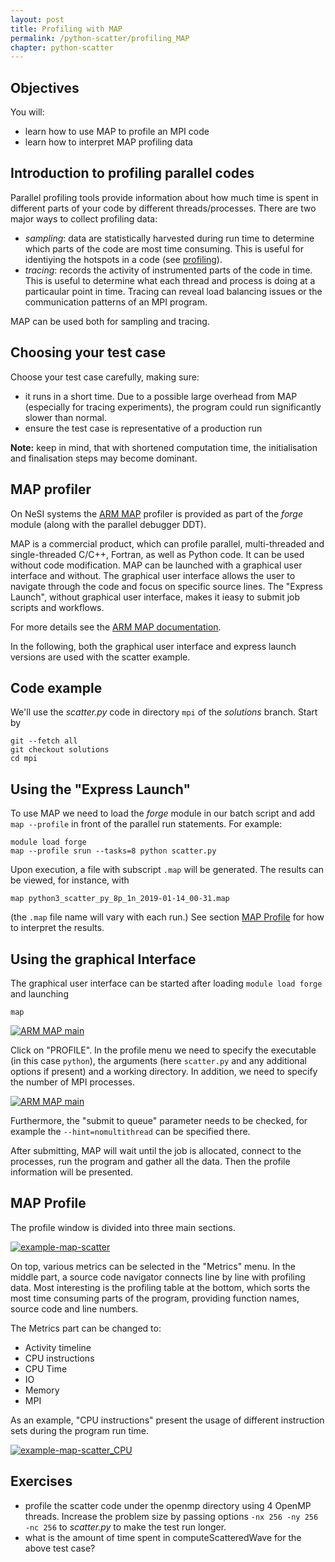 ```yaml
---
layout: post
title: Profiling with MAP
permalink: /python-scatter/profiling_MAP
chapter: python-scatter
---
```


## Objectives

You will:

* learn how to use MAP to profile an MPI code
* learn how to interpret MAP profiling data

## Introduction to profiling parallel codes

Parallel profiling tools provide information about how much time is spent in different parts of your code by different threads/processes.
There are two major ways to collect profiling data: 
 * *sampling*: data are statistically harvested during run time to determine which parts of the code are most time consuming. This is useful for identiying the hotspots in a code (see [profiling](https://nesi.github.io/perf-training/python-scatter/profiling)).
 * *tracing*: records the activity of instrumented parts of the code in time. This is useful to determine what each thread and process is doing at a particaular point in time. Tracing can reveal load balancing issues or the communication patterns of an MPI program. 

MAP can be used both for sampling and tracing.

## Choosing your test case

Choose your test case carefully, making sure:
* it runs in a short time. Due to a possible large overhead from MAP (especially for tracing experiments), the program could run significantly slower than normal.
* ensure the test case is representative of a production run

**Note:** keep in mind, that with shortened computation time, the initialisation and finalisation steps may become dominant.


## MAP profiler

On NeSI systems the [ARM MAP](https://www.arm.com/products/development-tools/server-and-hpc/forge/map) profiler is provided as part of the *forge* module (along with the parallel debugger DDT).

MAP is a commercial product, which can profile parallel, multi-threaded and single-threaded C/C++, Fortran, as well as Python code. It can be used without code modification.
MAP can be launched with a graphical user interface and without. The graphical user interface allows the user to navigate through the code and focus on specific source lines. The "Express Launch", without graphical user interface, makes it ieasy to submit job scripts and workflows.

For more details see the [ARM MAP documentation](https://developer.arm.com/docs/101136/latest/map).

In the following, both the graphical user interface and express launch versions are used with the scatter example.

## Code example

We'll use the *scatter.py* code in directory `mpi` of the *solutions* branch. Start by

```
git --fetch all
git checkout solutions
cd mpi
```

## Using the "Express Launch"

To use MAP we need to load the *forge* module in our batch script and add `map --profile` in front of the parallel run statements. For example:
```
module load forge
map --profile srun --tasks=8 python scatter.py
```
Upon execution, a file with subscript `.map` will be generated. The results can be viewed, for instance, with
```
map python3_scatter_py_8p_1n_2019-01-14_00-31.map
```
(the `.map` file name will vary with each run.) See section [MAP Profile](#map-profile) for how to interpret the results.

## Using the graphical Interface

The graphical user interface can be started after loading `module load forge` and launching
```
map
```

[![ARM MAP main](images/ARM_MAP_main.png)](images/ARM_MAP_main.png)

Click on "PROFILE". In the profile menu we need to specify the executable (in this case `python`), the arguments (here `scatter.py` and any additional options if present) and a working directory. In addition, we need to specify the number of MPI processes.

[![ARM MAP main](images/ARM_MAP_run.png)](images/ARM_MAP_run.png)

Furthermore, the "submit to queue" parameter needs to be checked, for example the `--hint=nomultithread` can be specified there.

After submitting, MAP will wait until the job is allocated, connect to the processes, run the program and gather all the data. Then the profile information will be presented.

## MAP Profile

The profile window is divided into three main sections.

[![example-map-scatter](images/ARM_MAP_scatter_mpi.png)](images/ARM_MAP_scatter_mpi.png)

On top, various metrics can be selected in the "Metrics" menu.
In the middle part, a source code navigator connects line by line with profiling data.
Most interesting is the profiling table at the bottom, which sorts the most time consuming parts of the program, providing
function names, source code and line numbers.

The Metrics part can be changed to:
* Activity timeline
* CPU instructions
* CPU Time
* IO
* Memory
* MPI

As an example, "CPU instructions" present the usage of different instruction sets during the program run time.

[![example-map-scatter_CPU](images/ARM_MAP_scatter_mpi_CPU.png)](images/ARM_MAP_scatter_mpi_CPU.png)

## Exercises

 * profile the scatter code under the openmp directory using 4 OpenMP threads. Increase the problem size by passing options `-nx 256 -ny 256 -nc 256` to *scatter.py* to make the test run longer.
 * what is the amount of time spent in computeScatteredWave for the above test case?
